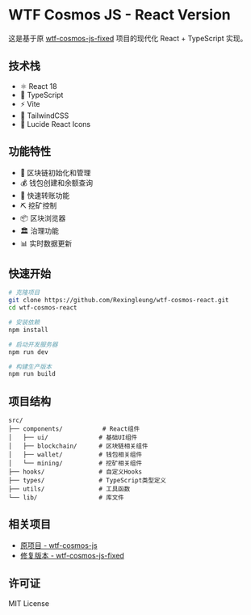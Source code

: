 # WTF Cosmos JS - React Version

这是基于原 [wtf-cosmos-js-fixed](https://github.com/Rexingleung/wtf-cosmos-js-fixed) 项目的现代化 React + TypeScript 实现。

## 技术栈

- ⚛️ React 18
- 🔷 TypeScript
- ⚡ Vite
- 🎨 TailwindCSS
- 🎯 Lucide React Icons

## 功能特性

- 🚀 区块链初始化和管理
- 💰 钱包创建和余额查询
- 💸 快速转账功能
- ⛏️ 挖矿控制
- 📦 区块浏览器
- 🏛️ 治理功能
- 📊 实时数据更新

## 快速开始

```bash
# 克隆项目
git clone https://github.com/Rexingleung/wtf-cosmos-react.git
cd wtf-cosmos-react

# 安装依赖
npm install

# 启动开发服务器
npm run dev

# 构建生产版本
npm run build
```

## 项目结构

```
src/
├── components/           # React组件
│   ├── ui/              # 基础UI组件
│   ├── blockchain/      # 区块链相关组件
│   ├── wallet/          # 钱包相关组件
│   └── mining/          # 挖矿相关组件
├── hooks/               # 自定义Hooks
├── types/               # TypeScript类型定义
├── utils/               # 工具函数
└── lib/                 # 库文件
```

## 相关项目

- [原项目 - wtf-cosmos-js](https://github.com/Rexingleung/wtf-cosmos-js)
- [修复版本 - wtf-cosmos-js-fixed](https://github.com/Rexingleung/wtf-cosmos-js-fixed)

## 许可证

MIT License
